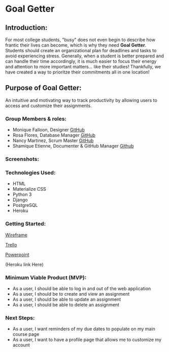 # Goal Getter

## Introduction: 
For most college students, "busy" does not even begin to describe how frantic their lives can become, which is why they need **Goal Getter**. Students should create an organizational plan for deadlines and tasks to avoid experiencing stress. Generally, when a student is better prepared and can handle their time accordingly, it is much easier to focus their energy and attention to more important matters... like their studies! Thankfully, we have created a way to prioritze their commitments all in one location! 

## Purpose of Goal Getter:
An intuitive and motivating way to track productivity by allowing users to access and customize their assignments.

### Group Members & roles: 
-  Monique Falloon, Designer [GitHub](https://github.com/mefalloon)
-  Rosa Flores, Database Manager [GitHub](https://github.com/rosacf-ga)
-  Nancy Martinez, Scrum Master [GitHub](https://github.com/nanmardel)
-  Shamique Etienne, Documenter & GitHub Manager [Github](https://github.com/shamique202)

### Screenshots: 

### Technologies Used:
-   HTML
-   Materialize CSS
-   Python 3 
-   Django
-   PostgreSQL
-   Heroku

### Getting Started: 
[Wireframe](https://www.figma.com/file/dfizlaxXeeRmkcTHLNEaH3/Untitled?node-id=0%3A1)

[Trello](https://trello.com/b/NJ9IhsAl/group-preoject)

[Powerpoint](https://docs.google.com/presentation/d/1PFo-nP6LyRT1axYmt0b9EzCq6sb9umg40SqgB6c3lBQ/edit?usp=sharing)


(Heroku link Here)

### Minimum Viable Product (MVP): 
-  As a user, I should be able to log in and out of the web application
-  As a user, I should be to create and view an assignment
-  As a user, I should be able to update an assignment
-  As a user, I should be able to delete an assignment

### Next Steps:
-  As a user, I want reminders of my due dates to populate on my main course page
-  As a user, I want to have a profile page that allows me to customize my account 